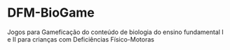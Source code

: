 # DFM-BioGame
Jogos para Gameficação do conteúdo de biologia do ensino fundamental I e II para crianças com Deficiências Físico-Motoras
